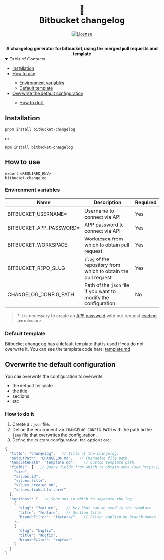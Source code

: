 <div align="center">
    <h1>
        📓
        <br />
        Bitbucket changelog
        <br />
    </h1>
</div>

<div align="center">

[![License](https://img.shields.io/github/license/Alejandroid17/bitbucket-changelog?style=flat-square)](https://github.com/Alejandroid17/bitbucket-changelog/blob/main/LICENSE)

<br />
</div>

<div align="center"> 
<strong>A changelog generator for bitbucket, using the merged pull requests and template</strong>
</div>

<!--
<div align="center"> 
<br />
<pre></pre>
<br />
</div>
--->

<!-- TABLE OF CONTENTS -->

<details open>
  <summary>Table of Contents</summary>
  <ul>
    <li><a href="#installation">Installation</a></li>
    <li><a href="#how-to-use">How to use</a></li>
    <ul>
      <li><a href="#environment-variables">Environment variables</a></li>
      <li><a href="#default-template">Default template</a></li>
    </ul>
    <li><a href="#overwrite-the-default-configuration">Overwrite the default configuration</a></li>
    <ul>
      <li><a href="#how-to-do-it">How to do it</a></li>
    </ul>
  </ul>
</details>

## Installation

```shell
pnpm install bitbucket-changelog
```
or
```shell
npm install bitbucket-changelog
```

## How to use

```shell
export <REQUIRED_ENV> 
bitbucket-changelog
```

### Environment variables

| Name                    | Description                                                     | Required |
|-------------------------|-----------------------------------------------------------------|----------|
| BITBUCKET_USERNAME*     | Username to connect via API                                     | Yes      |
| BITBUCKET_APP_PASSWORD* | APP password to connect via API                                 | Yes      |
| BITBUCKET_WORKSPACE     | Workspace from which to obtain pull request                     | Yes      |
| BITBUCKET_REPO_SLUG     | `slug` of the repository from which to obtain the pull request  | Yes      |
| CHANGELOG_CONFIG_PATH   | Path of the `json` file if you want to modify the configuration | No       |

> \* It is necessary to create an [APP password](https://support.atlassian.com/bitbucket-cloud/docs/app-passwords/) with pull request [reading](https://developer.atlassian.com/cloud/bitbucket/rest/intro/#scopes) permissions.

### Default template
Bitbucket changelog has a default template that is used if you do not overwrite it. You can see the template code here: [template.md](https://raw.githubusercontent.com/Alejandroid17/bitbucket-changelog/main/src/template.md)

## Overwrite the default configuration
You can overwrite the configuration to overwrite:
- the default template
- the title
- sections
- etc

### How to do it
1. Create a `.json` file.
2. Define the enviroment var `CHANGELOG_CONFIG_PATH` with the path to the `json` file that overwrites the configuration.
3. Define the custom configuration, the options are:

```js
{
  "title": "Changelog",   // Title of the changelog.
  "outputPath": "CHANGELOG.md",   // Changelog file path.
  "templatePath": "template.md",    // Custom template path.
  "fields": [   // Query fields from which to obtain data (see https://developer.atlassian.com/cloud/bitbucket/rest/intro/#querying)
    "size", 
    "values.id", 
    "values.title", 
    "values.created_on", 
    "values.links.html.href"
  ],
  "sections": [   // Sections in which to separate the log.
    {
      "slug": "feature",    // Key that can be used in the template.
      "title": "Feature",   // Section title.
      "branchFilter": "feature/"    // Filter applied on branch names (case-insensitive text contains).
    },
    {
      "slug": "bugfix",
      "title": "Bugfix",
      "branchFilter": "bugfix/"
    }
  ]
}
```
